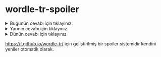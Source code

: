 # wordle-tr-spoiler

<details>
  <summary>Bugünün cevabı için tıklayınız.</summary>
  <br>
    <b> legal </b>
</details>

<details>
  <summary>Yarının cevabı için tıklayınız</summary>
  <br>
   <b> erkan </b>
</details>

<details>
  <summary>Dünün cevabı için tıklayınız </summary>
  <br>
  <b> bakım </b>
</details>

https://f.github.io/wordle-tr/ için geliştirilmiş bir spoiler sistemidir kendini yeniler otomatik olarak.

